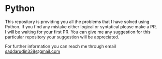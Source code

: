 # Python
This repository is providing you all the problems that I have solved using Python.
If you find any mistake either logical or syntatical please make a PR. 
I will be waiting for your first PR. You can give me any suggestion for this 
particular repository your suggestion will be appreciated.

For further information you can reach me through email
saddarudin338@gmail.com
